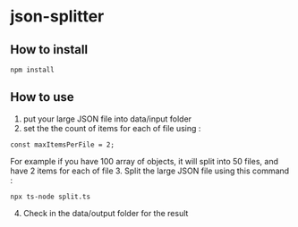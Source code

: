 # json-splitter


## How to install
```
npm install
```

## How to use
1. put your large JSON file into data/input folder
2. set the the count of items for each of file using :
```
const maxItemsPerFile = 2;
```
For example if you have 100 array of objects, it will split into 50 files, and have 2 items for each of file
3. Split the large JSON file using this command :
```
npx ts-node split.ts 
```
4. Check in the data/output folder for the result
